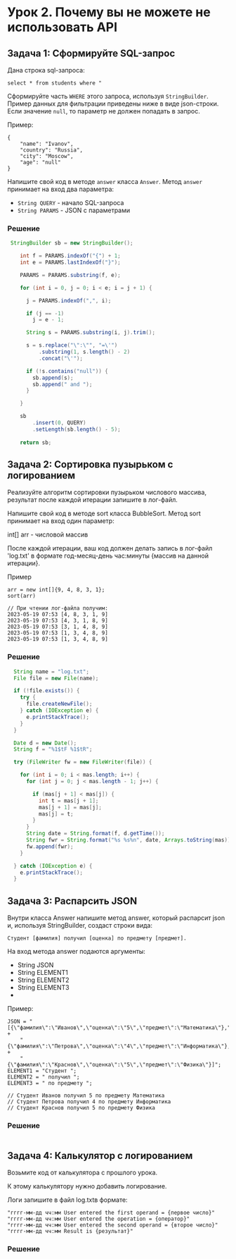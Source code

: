 # Урок 2. Почему вы не можете не использовать API

## Задача 1: Сформируйте SQL-запрос

Дана строка sql-запроса:

```
select * from students where "
```

Сформируйте часть `WHERE` этого запроса, используя `StringBuilder`. Пример данных для фильтрации приведены ниже в виде json-строки. Если значение `null`, то параметр не должен попадать в запрос.

Пример:

```
{
	"name": "Ivanov", 
	"country": "Russia", 
	"city": "Moscow", 
	"age": "null"
}
```

Напишите свой код в методе `answer` класса `Answer`. Метод `answer` принимает на вход два параметра:

- `String QUERY` - начало SQL-запроса
- `String PARAMS` - JSON с параметрами

### Решение

```java
 StringBuilder sb = new StringBuilder();

    int f = PARAMS.indexOf("{") + 1;
    int e = PARAMS.lastIndexOf("}");

    PARAMS = PARAMS.substring(f, e);

    for (int i = 0, j = 0; i < e; i = j + 1) {

      j = PARAMS.indexOf(",", i);

      if (j == -1)
        j = e - 1;

      String s = PARAMS.substring(i, j).trim();

      s = s.replace("\":\"", "=\'")
          .substring(1, s.length() - 2)
          .concat("\'");

      if (!s.contains("null")) {
        sb.append(s);
        sb.append(" and ");
      }

    }

    sb
        .insert(0, QUERY)
        .setLength(sb.length() - 5);
        
    return sb;
```

## Задача 2: Сортировка пузырьком с логированием

Реализуйте алгоритм сортировки пузырьком числового массива, результат после каждой итерации запишите в лог-файл.

Напишите свой код в методе sort класса BubbleSort. Метод sort принимает на вход один параметр:

int[] arr - числовой массив

После каждой итерации, ваш код должен делать запись в лог-файл 'log.txt' в формате год-месяц-день час:минуты {массив на данной итерации}.

Пример

```
arr = new int[]{9, 4, 8, 3, 1};
sort(arr)

// При чтении лог-файла получим:
2023-05-19 07:53 [4, 8, 3, 1, 9]
2023-05-19 07:53 [4, 3, 1, 8, 9]
2023-05-19 07:53 [3, 1, 4, 8, 9]
2023-05-19 07:53 [1, 3, 4, 8, 9]
2023-05-19 07:53 [1, 3, 4, 8, 9]

```

### Решение

```java
  String name = "log.txt";
  File file = new File(name);

  if (!file.exists()) {
    try {
      file.createNewFile();
    } catch (IOException e) {
      e.printStackTrace();
    }
  }

  Date d = new Date();
  String f = "%1$tF %1$tR";

  try (FileWriter fw = new FileWriter(file)) {

    for (int i = 0; i < mas.length; i++) {
      for (int j = 0; j < mas.length - 1; j++) {

        if (mas[j + 1] < mas[j]) {
          int t = mas[j + 1];
          mas[j + 1] = mas[j];
          mas[j] = t;
        }
      }
      String date = String.format(f, d.getTime());
      String fwr = String.format("%s %s%n", date, Arrays.toString(mas));
      fw.append(fwr);
    }

  } catch (IOException e) {
    e.printStackTrace();
  }
```
## Задача 3: Распарсить JSON

Внутри класса Answer напишите метод answer, который распарсит json и, используя StringBuilder, создаст строки вида:

```
Студент [фамилия] получил [оценка] по предмету [предмет].
```

На вход метода answer подаются аргументы:

- String JSON
- String ELEMENT1
- String ELEMENT2
- String ELEMENT3
- 
Пример:

```
JSON = "[{\"фамилия\":\"Иванов\",\"оценка\":\"5\",\"предмет\":\"Математика\"}," +
    "{\"фамилия\":\"Петрова\",\"оценка\":\"4\",\"предмет\":\"Информатика\"}," +
    "{\"фамилия\":\"Краснов\",\"оценка\":\"5\",\"предмет\":\"Физика\"}]";
ELEMENT1 = "Студент ";
ELEMENT2 = " получил ";
ELEMENT3 = " по предмету ";

// Студент Иванов получил 5 по предмету Математика
// Студент Петрова получил 4 по предмету Информатика
// Студент Краснов получил 5 по предмету Физика

```

### Решение

```java
```

## Задача 4: Калькулятор с логированием

Возьмите код от калькулятора с прошлого урока.

К этому калькулятору нужно добавить логирование.

Логи запишите в файл log.txtв формате:

```
"гггг-мм-дд чч:мм User entered the first operand = {первое число}"
"гггг-мм-дд чч:мм User entered the operation = {оператор}"
"гггг-мм-дд чч:мм User entered the second operand = {второе число}"
"гггг-мм-дд чч:мм Result is {результат}"
```

### Решение

```java
```